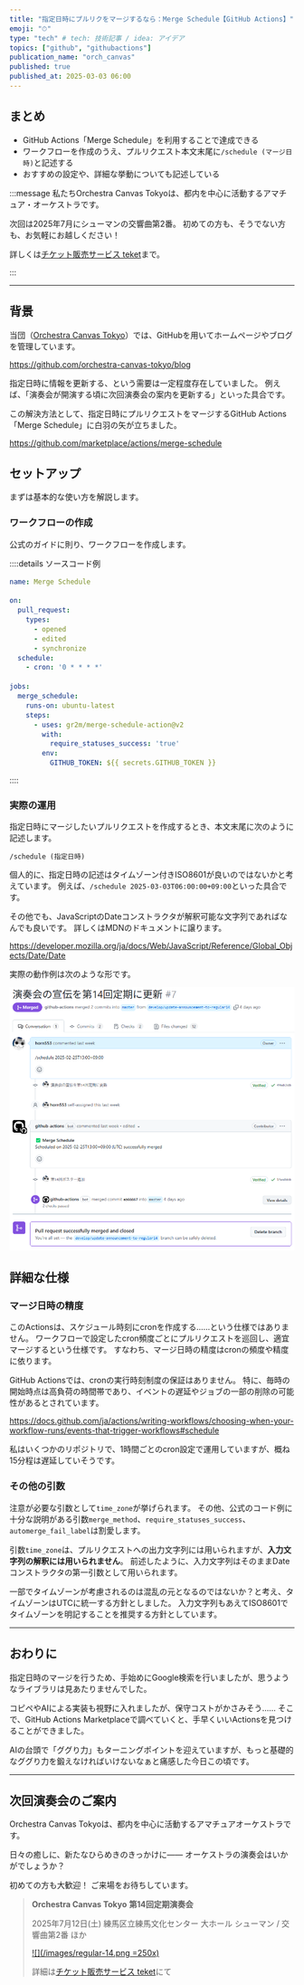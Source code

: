 ```yaml
---
title: "指定日時にプルリクをマージするなら：Merge Schedule【GitHub Actions】"
emoji: "⏱"
type: "tech" # tech: 技術記事 / idea: アイデア
topics: ["github", "githubactions"]
publication_name: "orch_canvas"
published: true
published_at: 2025-03-03 06:00
---
```


## まとめ

- GitHub Actions「Merge Schedule」を利用することで達成できる
- ワークフローを作成のうえ、プルリクエスト本文末尾に`/schedule (マージ日時)`と記述する
- おすすめの設定や、詳細な挙動についても記述している

<!-- begin short upcoming concert announcement -->

:::message
私たちOrchestra Canvas Tokyoは、都内を中心に活動するアマチュア・オーケストラです。

次回は2025年7月にシューマンの交響曲第2番。
初めての方も、そうでない方も、お気軽にお越しください！

詳しくは[チケット販売サービス teket](https://teket.jp/1776/47046?uid=zenn)まで。
<!-- textlint-disable -->
:::
<!-- textlint-disable -->

<!-- end short upcoming concert announcement -->

---

## 背景

当団（[Orchestra Canvas Tokyo](https://www.orch-canvas.tokyo/)）では、GitHubを用いてホームページやブログを管理しています。

https://github.com/orchestra-canvas-tokyo/blog

指定日時に情報を更新する、という需要は一定程度存在していました。
例えば、「演奏会が開演する頃に次回演奏会の案内を更新する」といった具合です。

この解決方法として、指定日時にプルリクエストをマージするGitHub Actions「Merge Schedule」に白羽の矢が立ちました。

https://github.com/marketplace/actions/merge-schedule

## セットアップ

まずは基本的な使い方を解説します。

### ワークフローの作成

公式のガイドに則り、ワークフローを作成します。

::::details ソースコード例

```yaml:/.github/workflows/merge-schedule.yaml
name: Merge Schedule

on:
  pull_request:
    types:
      - opened
      - edited
      - synchronize
  schedule:
    - cron: '0 * * * *'

jobs:
  merge_schedule:
    runs-on: ubuntu-latest
    steps:
      - uses: gr2m/merge-schedule-action@v2
        with:
          require_statuses_success: 'true'
        env:
          GITHUB_TOKEN: ${{ secrets.GITHUB_TOKEN }}
```

::::

### 実際の運用

指定日時にマージしたいプルリクエストを作成するとき、本文末尾に次のように記述します。

```plain
/schedule (指定日時)
```

個人的に、指定日時の記述はタイムゾーン付きISO8601が良いのではないかと考えています。
例えば、`/schedule 2025-03-03T06:00:00+09:00`といった具合です。

その他でも、JavaScriptのDateコンストラクタが解釈可能な文字列であればなんでも良いです。
詳しくはMDNのドキュメントに譲ります。

https://developer.mozilla.org/ja/docs/Web/JavaScript/Reference/Global_Objects/Date/Date

実際の動作例は次のような形です。

![スクリーンショット](/images/gh-actions-merge-schedule/01.png)

## 詳細な仕様

### マージ日時の精度

このActionsは、スケジュール時刻にcronを作成する……という仕様ではありません。
ワークフローで設定したcron頻度ごとにプルリクエストを巡回し、適宜マージするという仕様です。
すなわち、マージ日時の精度はcronの頻度や精度に依ります。

GitHub Actionsでは、cronの実行時刻制度の保証はありません。
特に、毎時の開始時点は高負荷の時間帯であり、イベントの遅延やジョブの一部の削除の可能性があるとされています。

https://docs.github.com/ja/actions/writing-workflows/choosing-when-your-workflow-runs/events-that-trigger-workflows#schedule

私はいくつかのリポジトリで、1時間ごとのcron設定で運用していますが、概ね15分程は遅延していそうです。

### その他の引数

注意が必要な引数として`time_zone`が挙げられます。
その他、公式のコード例に十分な説明がある引数`merge_method`、`require_statuses_success`、`automerge_fail_label`は割愛します。

引数`time_zone`は、プルリクエストへの出力文字列には用いられますが、**入力文字列の解釈には用いられません**。
前述したように、入力文字列はそのままDateコンストラクタの第一引数として用いられます。

一部でタイムゾーンが考慮されるのは混乱の元となるのではないか？と考え、タイムゾーンはUTCに統一する方針としました。
入力文字列もあえてISO8601でタイムゾーンを明記することを推奨する方針としています。

---

## おわりに

指定日時のマージを行うため、手始めにGoogle検索を行いましたが、思うようなライブラリは見あたりませんでした。

コピペやAIによる実装も視野に入れましたが、保守コストがかさみそう……
そこで、GitHub Actions Marketplaceで調べていくと、手早くいいActionsを見つけることができました。

AIの台頭で「ググり力」もターニングポイントを迎えていますが、もっと基礎的なググり力を鍛えなければいけないなぁと痛感した今日この頃です。

---

<!-- begin long upcoming concert announcement -->

## 次回演奏会のご案内

Orchestra Canvas Tokyoは、都内を中心に活動するアマチュアオーケストラです。

日々の癒しに、新たなひらめきのきっかけに——
オーケストラの演奏会はいかがでしょうか？

初めての方も大歓迎！
ご来場をお待ちしています。

> **Orchestra Canvas Tokyo**
> **第14回定期演奏会**
>
> 2025年7月12日(土)
> 練馬区立練馬文化センター 大ホール
> シューマン / 交響曲第2番 ほか
>
> [![](/images/regular-14.png =250x)](https://www.orch-canvas.tokyo/concerts/regular-14)
>
> 詳細は[チケット販売サービス teket](https://teket.jp/1776/47046?uid=zenn)にて

<!-- end long upcoming concert announcement -->
